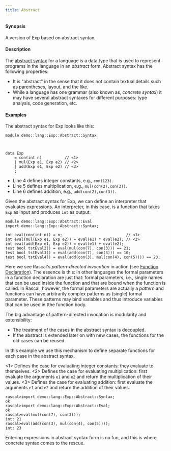 ```yaml
---
title: Abstract
---
```


#### Synopsis

A version of Exp based on abstract syntax.

#### Description

The [abstract syntax](../../../../Rascalopedia/AbstractSyntaxTree/) for a language is a
data type that is used to represent programs in the language in an _abstract_ form.
Abstract syntax has the following properties:

*  It is "abstract" in the sense that it does not contain textual details such as parentheses,
  layout, and the like.
*  While a language has one grammar (also known as, _concrete syntax_) it may have several abstract syntaxes
  for different purposes: type analysis, code generation, etc.

#### Examples

The abstract syntax for Exp looks like this:

```rascal 
module demo::lang::Exp::Abstract::Syntax



data Exp 
    = con(int n)          // <1>
    | mul(Exp e1, Exp e2) // <2>
    | add(Exp e1, Exp e2) // <3>
    ;

```

* Line 4 defines integer constants, e.g., `con(123)`.
* Line 5 defines multiplication, e.g., `mul(con(2),con(3))`.
* Line 6 defines addition, e.g., `add(con(2),con(3))`.

Given the abstract syntax for Exp, we can define an interpreter that evaluates
expressions. An interpreter, in this case, is a function that takes `Exp` as input
and produces `int` as output:


```rascal 
module demo::lang::Exp::Abstract::Eval
import demo::lang::Exp::Abstract::Syntax;

int eval(con(int n)) = n;                            // <1>
int eval(mul(Exp e1, Exp e2)) = eval(e1) * eval(e2); // <2>
int eval(add(Exp e1, Exp e2)) = eval(e1) + eval(e2);
test bool tstEval2() = eval(mul(con(7), con(3))) == 21;
test bool tstEval3() = eval(add(con(7), con(3))) == 10;
test bool tstEval4() = eval(add(con(3), mul(con(4), con(5)))) == 23;

```

           
Here we see Rascal's _pattern-directed invocation_ in action (see [Function Declaration](../../../../Rascal/Declarations/Function/)).
The essence is this: in other languages the formal parameters in a function declaration
are just that: formal parameters, i.e., single names that can be used inside the function and
that are bound when the function is called.
In Rascal, however, the formal parameters are actually a _pattern_ and functions
can have arbitrarily complex patterns as (single) formal parameter.
These patterns may bind variables and thus introduce variables that can be used in tthe function body.

The big advantage of pattern-directed invocation is modularity and extensibility:

*  The treatment of the cases in the abstract syntax is decoupled.
*  If the abstract is extended later on with new cases, the functions for the old cases can be reused.


In this example we use this mechanism to define separate functions for each case in the abstract syntax.

<1> Defines the case for evaluating integer constants: they evaluate to themselves.
<2> Defines the case for evaluating multiplication: first evaluate the arguments `e1` and `e2`
    and return the multiplication of their values.
<3> Defines the case for evaluating addition: first evaluate the arguments `e1` and `e2`
    and return the addition of their values.



```rascal-shell 
rascal>import demo::lang::Exp::Abstract::Syntax;
ok
rascal>import demo::lang::Exp::Abstract::Eval;
ok
rascal>eval(mul(con(7), con(3)));
int: 21
rascal>eval(add(con(3), mul(con(4), con(5))));
int: 23
```
Entering expressions in abstract syntax form is no fun, and this is where concrete syntax comes to the rescue.



